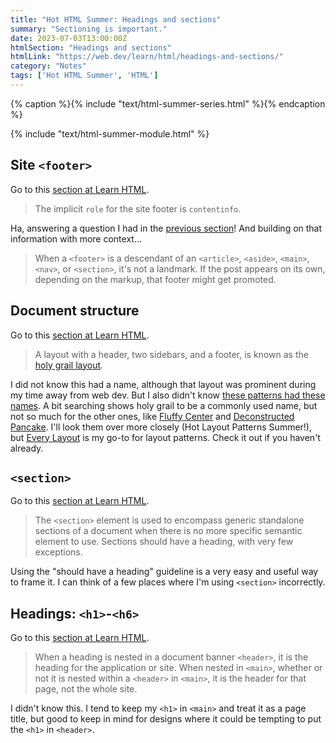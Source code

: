 ```yaml
---
title: "Hot HTML Summer: Headings and sections"
summary: "Sectioning is important."
date: 2023-07-03T13:00:00Z
htmlSection: "Headings and sections"
htmlLink: "https://web.dev/learn/html/headings-and-sections/"
category: "Notes"
tags: ['Hot HTML Summer', 'HTML']
---
```

{% caption %}{% include "text/html-summer-series.html" %}{% endcaption %}

{% include "text/html-summer-module.html" %}

## Site `<footer>`

Go to this [section at Learn HTML](https://web.dev/learn/html/headings-and-sections/#site-lessfootergreater).

> The implicit `role` for the site footer is `contentinfo`.

Ha, answering a question I had in the [previous section](/notes/hot-html-summer-semantic-htmlml/)! And building on that information with more context...

> When a `<footer>` is a descendant of an `<article>`, `<aside>`, `<main>`, `<nav>`, or `<section>`, it's not a landmark. If the post appears on its own, depending on the markup, that footer might get promoted.

## Document structure 

Go to this [section at Learn HTML](https://web.dev/learn/html/headings-and-sections/#document-structure).

> A layout with a header, two sidebars, and a footer, is known as the [holy grail layout](https://web.dev/patterns/layout/holy-grail/). 

I did not know this had a name, although that layout was prominent during my time away from web dev. But I also didn't know [these patterns had these names](https://web.dev/patterns/layout/). A bit searching shows holy grail to be a commonly used name, but not so much for the other ones, like [Fluffy Center](https://web.dev/patterns/layout/fluffy-center/) and [Deconstructed Pancake](https://web.dev/patterns/layout/deconstructed-pancake/). I'll look them over more closely (Hot Layout Patterns Summer!), but [Every Layout](https://every-layout.dev/) is my go-to for layout patterns. Check it out if you haven't already.

## `<section>`

Go to this [section at Learn HTML](https://web.dev/learn/html/headings-and-sections/#lesssectiongreater).

> The `<section>` element is used to encompass generic standalone sections of a document when there is no more specific semantic element to use. Sections should have a heading, with very few exceptions.

Using the "should have a heading" guideline is a very easy and useful way to frame it. I can think of a few places where I'm using `<section>` incorrectly. 

## Headings: `<h1>`-`<h6>`

Go to this [section at Learn HTML](https://web.dev/learn/html/headings-and-sections/#headings-lessh1greater-lessh6greater).

> When a heading is nested in a document banner `<header>`, it is the heading for the application or site. When nested in `<main>`, whether or not it is nested within a `<header>` in `<main>`, it is the header for that page, not the whole site.

I didn't know this. I tend to keep my `<h1>` in `<main>` and treat it as a page title, but good to keep in mind for designs where it could be tempting to put the `<h1>` in `<header>`.


